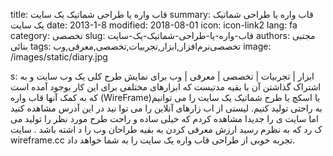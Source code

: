 title: قاب واره یا طراحی شماتیک یک سایت
summary: قاب واره یا طراحی شماتیک یک سایت
date: 2013-1-8
modified: 2018-08-01
icon:  icon-link2
lang: fa
category: تخصصی
slug: قاب-واره-یا-طراحی-شماتیک-یک-سایت
authors: مجتبی بنائی
tags: تخصصی‌نرم‌افزار,ابزار,تجربیات,تخصصی,معرفی,وب
image: /images/static/diary.jpg

s: ابزار | تجربیات | تخصصی | معرفی | وب برای نمایش طرح کلی یک وب سایت و به اشتراک گذاشتن آن با بقیه مدتیست که ابزارهای مختلفی برای این کار بوجود آمده است که به کمک آنها قاب واره (WireFrame)یا اسکچ یا طرح شماتیک یک سایت را می توانیم به راحتی تولید کنیم.   لیستی از اب زارهای آنلاین را می توا نید در این آدرس مشاهده کنید اما سایت ی را جدیدا مشاهده کردم که خیلی ساده و راحت طرح مورد نظر را تولید می ک رد  که به نظرم رسید ارزش معرفی کردن به بقیه طراحان وب را د اشته باشد . سایت wireframe.cc تجربه خوبی از طراحی قاب واره یک سایت را به شما خواهد داد.